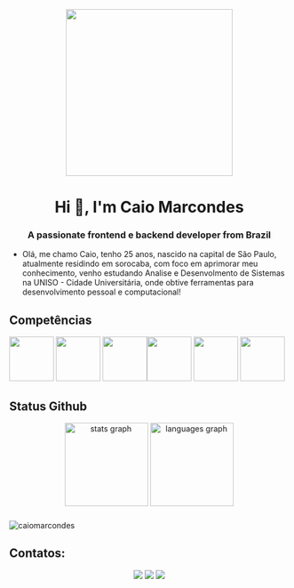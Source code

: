<div align="center">
<img src="https://i.imgur.com/o3hdSRl.png" width="300" height="300">
</div>
<h1 align="center">Hi 👋, I'm Caio Marcondes</h1>
<h3 align="center">A passionate frontend e backend developer from Brazil</h3>


- Olá, me chamo Caio, tenho 25 anos, nascido na capital de São Paulo, atualmente residindo em sorocaba, com foco em aprimorar meu conhecimento, venho estudando Analise e Desenvolmento de Sistemas na UNISO - Cidade Universitária, onde obtive ferramentas para desenvolvimento pessoal e computacional!

## Competências 
<img src="https://cdn.jsdelivr.net/gh/devicons/devicon/icons/html5/html5-original-wordmark.svg" width="80" height="80" /> <img src="https://cdn.jsdelivr.net/gh/devicons/devicon/icons/css3/css3-original-wordmark.svg" width="80" height="80" />  <img src="https://cdn.jsdelivr.net/gh/devicons/devicon/icons/microsoftsqlserver/microsoftsqlserver-plain-wordmark.svg" width="80" height="80"  /><img src="https://cdn.jsdelivr.net/gh/devicons/devicon/icons/linux/linux-original.svg" width="80" height="80" /> 
 <img src="https://cdn.jsdelivr.net/gh/devicons/devicon/icons/mysql/mysql-original-wordmark.svg" width="80" height="80" /> <img src="https://cdn.jsdelivr.net/gh/devicons/devicon/icons/filezilla/filezilla-plain.svg" idth="80" height="80" />


## Status Github
<div align="center">
  <img src="https://github-readme-stats.vercel.app/api?username=caiomarcondes&hide_title=false&hide_rank=false&show_icons=true&include_all_commits=true&count_private=true&disable_animations=false&theme=dark&locale=en&hide_border=true&order=1" height="150" alt="stats graph"  />
  <img src="https://github-readme-stats.vercel.app/api/top-langs?username=caiomarcondes&locale=en&hide_title=false&layout=compact&card_width=320&langs_count=10&theme=dark&hide_border=true&order=2" height="150" alt="languages graph"  />
</div>

###

<p align="left"> <img src="https://komarev.com/ghpvc/?username=caiomarcondes&label=Profile%20views&color=0e75b6&style=flat" alt="caiomarcondes" /> </p>

## Contatos:
<center>
<div>
<a href="https://instagram.com/caiopng" target="_blank"><img loading="lazy" src="https://img.shields.io/badge/-Instagram-%23E4405F?style=for-the-badge&logo=instagram&logoColor=white" target="_blank"></a>
<a href = "mailto:caiomarcondes100@gmail.com"><img loading="lazy" src="https://img.shields.io/badge/Gmail-D14836?style=for-the-badge&logo=gmail&logoColor=white" target="_blank"></a>
<a href="https://www.linkedin.com/in/marcondescaio" target="_blank"><img loading="lazy" src="https://img.shields.io/badge/-LinkedIn-%230077B5?style=for-the-badge&logo=linkedin&logoColor=white" target="_blank"></a>   
</div>
</center>


